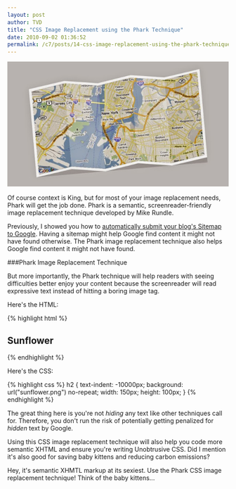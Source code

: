 ```yaml
---
layout: post
author: TVD
title: "CSS Image Replacement using the Phark Technique"
date: 2010-09-02 01:36:52
permalink: /c7/posts/14-css-image-replacement-using-the-phark-technique
---
```


![css-phark](/c7/static/css-phark.jpg)

Of course context is King, but for most of your image replacement needs, Phark will get the job done. Phark is a semantic, screenreader-friendly image replacement technique developed by Mike Rundle.

Previously, I showed you how to [automatically submit your blog's Sitemap to Google][1]. Having a sitemap might help Google find content it might not have found otherwise. The Phark image replacement technique also helps Google find content it might not have found.

###Phark Image Replacement Technique

But more importantly, the Phark technique  will help readers with seeing difficulties better enjoy your content because the screenreader will read expressive text instead of hitting a boring image tag.

Here's the HTML:

{% highlight html %}
<h2>
  Sunflower
</h2>
{% endhighlight %}

Here's the CSS:

{% highlight css %}
h2 {
  text-indent: -10000px;
  background: url("sunflower.png") no-repeat;
  width: 150px;
  height: 100px;
}
{% endhighlight %}

The great thing here is you're not *hiding* any text like other techniques call for. Therefore, you don't run the risk of potentially getting penalized for *hidden* text by Google.

Using this CSS image replacement technique will also help you code more semantic XHTML and ensure you're writing Unobtrusive CSS. Did I mention it's also good for saving baby kittens and reducing carbon emissions?

Hey, it's semantic XHMTL markup at its sexiest. Use the Phark CSS image replacement technique! Think of the baby kittens...


  [1]: https://techoctave.com/posts/10-scream-seo-karma-with-a-google-sitemap-for-your-rails-blog
